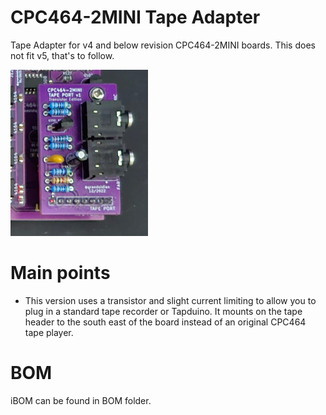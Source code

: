 # CPC464-2MINI Tape Adapter

Tape Adapter for v4 and below revision CPC464-2MINI boards. This does not fit v5, that's to follow.

![Built Tape Adapter](https://github.com/Board-Folk/CPC464-2MINI/blob/main/Photos/tapeportv1.png)

# Main points 

* This version uses a transistor and slight current limiting to allow you to plug in a standard tape recorder or Tapduino. It mounts on the tape header to the south east of the board instead of an original CPC464 tape player.

# BOM

iBOM can be found in BOM folder.
